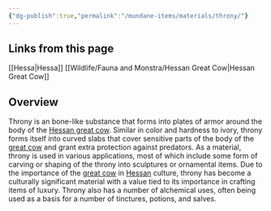 ```yaml
---
{"dg-publish":true,"permalink":"/mundane-items/materials/throny/"}
---
```


## Links from this page
[[Hessa\|Hessa]]
[[Wildlife/Fauna and Monstra/Hessan Great Cow\|Hessan Great Cow]]
## Overview
Throny is an bone-like substance that forms into plates of armor around the body of the [Hessan great cow](Hessan%20Great%20Cow). Similar in color and hardness to ivory, throny forms itself into curved slabs that cover sensitive parts of the body of the [great cow](Hessan%20Great%20Cow) and grant extra protection against predators. As a material, throny is used in various applications, most of which include some form of carving or shaping of the throny into sculptures or ornamental items. Due to the importance of the [great cow](Hessan%20Great%20Cow) in [Hessan](Hessa) culture, throny has become a culturally significant material with a value tied to its importance in crafting items of luxury. Throny also has a number of alchemical uses, often being used as a basis for a number of tinctures, potions, and salves.
